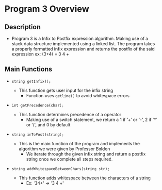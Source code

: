 # Program 3 Overview

## Description

- Program 3 is a Infix to Postfix expression algorithm. Making use of a stack data structure implemented using a linked list. The program takes a properly formatted infix expression and returns the postfix of the said expression ex: (3+4) = 3 4 +

## Main Functions

- `string getInfix();`
  - This function gets user input for the infix string
    - Function uses `getline()` to avoid whitespace errors

- `int getPrecedence(char);`
  - This function determines precedence of a operator
    - Making use of a switch statement, we return a 1 if '+' or '-', 2 if '*' or '/', and 0 by default

- `string inToPost(string);`
  - This is the main function of the program and implements the algorithm we were given by Professor Bolden
    - We iterate through the given infix string and return a postfix string once we complete all steps required.
- `string addWhitespaceBetweenChars(string str);`
  - This function adds whitespace between the characters of a string 
    - Ex: '34+' -> '3 4 +'

